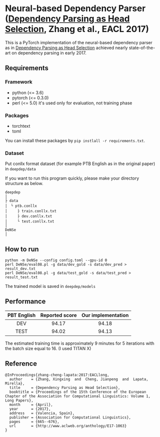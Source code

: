 # Neural-based Dependency Parser ([Dependency Parsing as Head Selection](http://aclweb.org/anthology/E17-1063), Zhang et al., EACL 2017)

This is a PyTorch implementation of the neural-based dependency parser as in [Dependency Parsing as Head Selection](http://aclweb.org/anthology/E17-1063) achieved nearly state-of-the-art on dependency parsing in early 2017.

## Requirements
### Framework
 - python (<= 3.6)
 - pytorch (<= 0.3.0)
 - perl (<= 5.0) it's used only for evaluation, not training phase
 
### Packages
 - torchtext
 - toml
 
 You can install these packages by `pip instlall -r requirements.txt`.
 
### Dataset
Put conllx format dataset (for example PTB English as in the original paper) in `deepdep/data`

If you want to run this program quickly, please make your directory structure as below.
 ```
deepdep
│
├ data
│　└ ptb.conllx
│　   ├ train.conllx.txt
│　   ├ dev.conllx.txt
│　   └ test.conllx.txt
│
DeNSe
│
```

## How to run

```
python -m DeNSe --config config.toml --gpu-id 0
perl DeNSe/eval08.pl -g data/dev_gold -s data/dev_pred > result_dev.txt
perl DeNSe/eval08.pl -g data/test_gold -s data/test_pred > result_test.txt
```

The trained model is saved in `deepdep/models`

## Performance

| PBT English | Reported score | Our implementation |
|:---:|:---:|:---:|
| DEV | 94.17 | 94.18 |
| TEST | 94.02 | 94.13 |

The estimated training time is approximately 9 minutes for 5 iterations with the batch size equal to 16. (I used TITAN X)
## Reference

```
@InProceedings{zhang-cheng-lapata:2017:EACLlong,
  author    = {Zhang, Xingxing  and  Cheng, Jianpeng  and  Lapata, Mirella},
  title     = {Dependency Parsing as Head Selection},
  booktitle = {Proceedings of the 15th Conference of the European Chapter of the Association for Computational Linguistics: Volume 1, Long Papers},
  month     = {April},
  year      = {2017},
  address   = {Valencia, Spain},
  publisher = {Association for Computational Linguistics},
  pages     = {665--676},
  url       = {http://www.aclweb.org/anthology/E17-1063}
}
```
